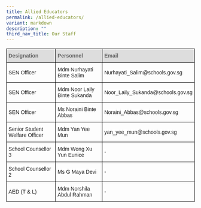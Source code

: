 ```yaml
---
title: Allied Educators
permalink: /allied-educators/
variant: markdown
description: ""
third_nav_title: Our Staff
---
```

<style type="text/css">
.tg  {border-collapse:collapse;border-spacing:0;}
.tg td{border-color:black;border-style:solid;border-width:1px;font-family:Arial, sans-serif;font-size:14px;
  overflow:hidden;padding:10px 5px;word-break:normal;}
.tg th{border-color:black;border-style:solid;border-width:1px;font-family:Arial, sans-serif;font-size:14px;
  font-weight:normal;overflow:hidden;padding:10px 5px;word-break:normal;}
.tg .tg-e14l{background-color:#DDD;color:#666;font-weight:bold;text-align:left;vertical-align:top}
.tg .tg-ktyi{background-color:#FFF;text-align:left;vertical-align:top}
.tg .tg-zr06{background-color:#FFF;text-align:left;vertical-align:middle}
</style>
<table class="tg">
  <thead>
    <tr>
      <th class="tg-e14l"><span style="font-weight:inherit;font-style:inherit;color:#666;background-color:#DDD">Designation</span></th>
      <th class="tg-e14l"><span style="font-weight:inherit;font-style:inherit;color:#666;background-color:#DDD">Personnel</span></th>
      <th class="tg-e14l"><span style="font-weight:inherit;font-style:inherit;color:#666;background-color:#DDD">Email</span></th>
    </tr>
  </thead>
  <tbody>
    <tr>
    </tr><tr>
      <td class="tg-06je"><span style="background-color:#FFF">SEN Officer</span></td>
      <td class="tg-8rui"><span style="background-color:#FFF">Mdm Nurhayati Binte Salim</span></td>
      <td class="tg-8rui"><span style="background-color:#FFF">Nurhayati_Salim@schools.gov.sg</span></td>
    </tr>
    <tr>
      <td class="tg-06je"><span style="background-color:#FFF">SEN Officer</span><br></td>
      <td class="tg-8rui"><span style="background-color:#FFF">Mdm Noor Laily Binte Sukanda</span><br>
      <span style="background-color:#FFF"></span></td>
      <td class="tg-8rui"><span style="background-color:#FFF">Noor_Laily_Sukanda@schools.gov.sg</span></td>
    </tr>
    <tr>
      <td class="tg-06je"><span style="background-color:#FFF">SEN Officer</span><br></td>
      <td class="tg-8rui"><span style="background-color:#FFF">Ms Noraini Binte Abbas</span></td>
      <td class="tg-8rui"><span style="background-color:#FFF">Noraini_Abbas@schools.gov.sg</span></td>
    </tr>
    <tr>
      <td class="tg-06je"><span style="background-color:#FFF">Senior Student Welfare Officer</span><br></td>
      <td class="tg-8rui"><span style="background-color:#FFF">Mdm Yan Yee Mun</span></td>
      <td class="tg-8rui"><span style="background-color:#FFF">yan_yee_mun@schools.gov.sg</span></td>
    </tr>
		      <tr><td class="tg-06je"><span style="background-color:#FFF">School Counsellor 3</span><br></td>
      <td class="tg-8rui"><span style="background-color:#FFF">Mdm Wong Xu Yun Eunice</span></td>
      <td class="tg-8rui"><span style="background-color:#FFF">-</span></td>
    </tr>
		<tr><td class="tg-06je"><span style="background-color:#FFF">School Counsellor 2</span><br></td>
      <td class="tg-8rui"><span style="background-color:#FFF">Ms G Maya Devi</span></td>
			  <td class="tg-8rui"><span style="background-color:#FFF">-</span></td>
    </tr>
		  <tr><td class="tg-06je"><span style="background-color:#FFF">AED (T &amp; L)</span><br></td>
      <td class="tg-8rui"><span style="background-color:#FFF">Mdm Norshila Abdul Rahman</span></td>
      <td class="tg-8rui"><span style="background-color:#FFF">-</span></td>
    </tr>
  </tbody>
</table>